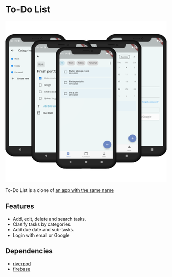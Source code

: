 # To-Do List

![To-DO List mockup](mockups/todo_list.png)

To-Do List is a clone of [an app with the same name](https://play.google.com/store/apps/details?id=todolist.scheduleplanner.dailyplanner.todo.reminders&hl=en_US&gl=US)

## Features

- Add, edit, delete and search tasks.
- Clasify tasks by categories.
- Add due date and sub-tasks.
- Login with email or Google

## Dependencies 

- [riverpod](https://pub.dev/packages/flutter_riverpod)
- [firebase](https://firebase.flutter.dev/docs/overview/)
